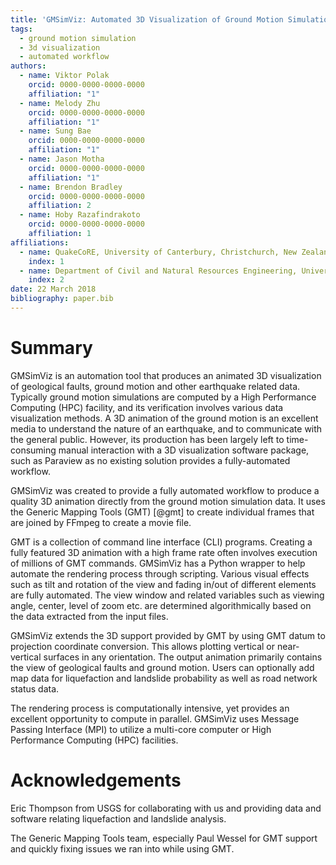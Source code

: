 ```yaml
---
title: 'GMSimViz: Automated 3D Visualization of Ground Motion Simulation with Generic Mapping Tools (GMT)'
tags:
  - ground motion simulation
  - 3d visualization
  - automated workflow
authors:
  - name: Viktor Polak
    orcid: 0000-0000-0000-0000
    affiliation: "1"
  - name: Melody Zhu
    orcid: 0000-0000-0000-0000
    affiliation: "1"
  - name: Sung Bae
    orcid: 0000-0000-0000-0000
    affiliation: "1"
  - name: Jason Motha
    orcid: 0000-0000-0000-0000
    affiliation: "1"
  - name: Brendon Bradley
    orcid: 0000-0000-0000-0000
    affiliation: 2
  - name: Hoby Razafindrakoto
    orcid: 0000-0000-0000-0000
    affiliation: 1
affiliations:
  - name: QuakeCoRE, University of Canterbury, Christchurch, New Zealand
    index: 1
  - name: Department of Civil and Natural Resources Engineering, University of Canterbury, Christchurch, New Zealand
    index: 2
date: 22 March 2018
bibliography: paper.bib
---
```


# Summary
GMSimViz is an automation tool that produces an animated 3D visualization of geological faults, ground motion and other earthquake related data. Typically ground motion simulations are computed by a High Performance Computing (HPC) facility, and its verification involves various data visualization methods.
A 3D animation of the ground motion is an excellent media to understand the nature of an earthquake, and to communicate with the general public. However, its production has been largely left to time-consuming manual interaction with a 3D visualization software package, such as Paraview as no existing solution provides a fully-automated workflow.

GMSimViz was created to provide a fully automated workflow to produce a quality 3D animation directly from the ground motion simulation data. It uses the Generic Mapping Tools (GMT) [@gmt]  to create individual frames that are joined by FFmpeg to create a movie file.

GMT is a collection of command line interface (CLI) programs. Creating a fully featured 3D animation with a high frame rate often involves execution of millions of GMT commands. GMSimViz has a Python wrapper to help automate the rendering process through scripting. Various visual effects such as tilt and rotation of the view and fading in/out of different elements are fully automated. The view window and related variables such as viewing angle, center, level of zoom etc. are determined algorithmically based on the data extracted from the input files.

GMSimViz extends the 3D support provided by GMT by using GMT datum to projection coordinate conversion. This allows plotting vertical or near-vertical surfaces in any orientation.
The output animation primarily contains the view of geological faults and ground motion. Users can optionally add map data for liquefaction and landslide probability as well as road network status data.

The rendering process is computationally intensive, yet provides an excellent opportunity to compute in parallel. GMSimViz uses Message Passing Interface (MPI) to utilize a multi-core computer or High Performance Computing (HPC) facilities.

# Acknowledgements
Eric Thompson from USGS for collaborating with us and providing data and software relating liquefaction and landslide analysis.

The Generic Mapping Tools team, especially Paul Wessel for GMT support and quickly fixing issues we ran into while using GMT.
